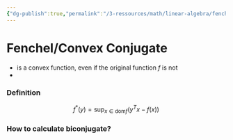 ```yaml
---
{"dg-publish":true,"permalink":"/3-ressources/math/linear-algebra/fenchel-conjugate/","tags":["math/linear-algebra, eth/cil/theory"],"created":"","updated":""}
---
```


# Fenchel/Convex Conjugate
- is a convex function, even if the original function $f$ is not
- 
### Definition
$$f^*(y) = \sup_{x \in \text{dom} f} (y^Tx - f(x))$$
### How to calculate biconjugate?